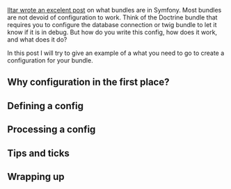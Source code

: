 [stovepipe-bundles]: https://stovepipe.systems/post/what-are-bundles-in-symfony
[Iltar wrote an excelent post][stovepipe-bundles] on what bundles are in Symfony. Most bundles are not devoid of configuration to work. Think of the Doctrine bundle that requires you to configure the database connection or twig bundle to let it know if it is in debug. But how do you write this config, how does it work, and what does it do?

In this post I will try to give an example of a what you need to go to create a configuration for your bundle.

## Why configuration in the first place?


## Defining a config

## Processing a config

## Tips and ticks

## Wrapping up
